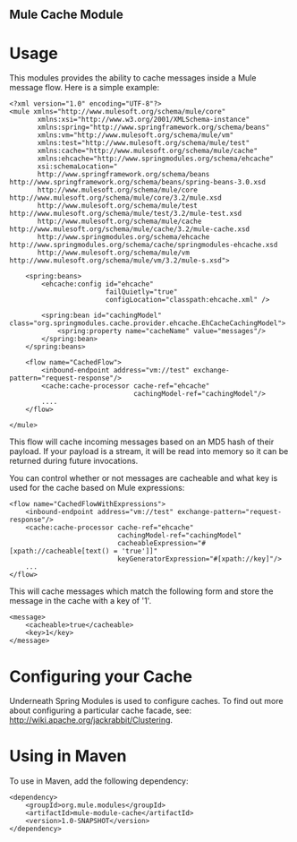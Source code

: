 Mule Cache Module
-----------------

Usage
=====

This modules provides the ability to cache messages inside a Mule message flow.
Here is a simple example:

	<?xml version="1.0" encoding="UTF-8"?>
	<mule xmlns="http://www.mulesoft.org/schema/mule/core"
	       xmlns:xsi="http://www.w3.org/2001/XMLSchema-instance"
	       xmlns:spring="http://www.springframework.org/schema/beans"
	       xmlns:vm="http://www.mulesoft.org/schema/mule/vm"
	       xmlns:test="http://www.mulesoft.org/schema/mule/test"
	       xmlns:cache="http://www.mulesoft.org/schema/mule/cache"
	       xmlns:ehcache="http://www.springmodules.org/schema/ehcache"
	       xsi:schemaLocation="
	       http://www.springframework.org/schema/beans http://www.springframework.org/schema/beans/spring-beans-3.0.xsd
	       http://www.mulesoft.org/schema/mule/core http://www.mulesoft.org/schema/mule/core/3.2/mule.xsd
	       http://www.mulesoft.org/schema/mule/test http://www.mulesoft.org/schema/mule/test/3.2/mule-test.xsd
	       http://www.mulesoft.org/schema/mule/cache http://www.mulesoft.org/schema/mule/cache/3.2/mule-cache.xsd
	       http://www.springmodules.org/schema/ehcache http://www.springmodules.org/schema/cache/springmodules-ehcache.xsd
	       http://www.mulesoft.org/schema/mule/vm http://www.mulesoft.org/schema/mule/vm/3.2/mule-s.xsd">
	
	    <spring:beans>
	        <ehcache:config id="ehcache" 
	                        failQuietly="true"
	                        configLocation="classpath:ehcache.xml" />
	        
	        <spring:bean id="cachingModel" class="org.springmodules.cache.provider.ehcache.EhCacheCachingModel">
	            <spring:property name="cacheName" value="messages"/>
	        </spring:bean>
	    </spring:beans>
	    
	    <flow name="CachedFlow">
	        <inbound-endpoint address="vm://test" exchange-pattern="request-response"/>
	        <cache:cache-processor cache-ref="ehcache" 
	                               cachingModel-ref="cachingModel"/>
	        ....
	    </flow>
	    
	</mule>

This flow will cache incoming messages based on an MD5 hash of their payload. If your
payload is a stream, it will be read into memory so it can be returned during future 
invocations.

You can control whether or not messages are cacheable and what key is used for the
cache based on Mule expressions:

    <flow name="CachedFlowWithExpressions">
        <inbound-endpoint address="vm://test" exchange-pattern="request-response"/>
        <cache:cache-processor cache-ref="ehcache" 
                               cachingModel-ref="cachingModel"
                               cacheableExpression="#[xpath://cacheable[text() = 'true']]"
                               keyGeneratorExpression="#[xpath://key]"/>
        ...
    </flow>

This will cache messages which match the following form and store the message in the cache
with a key of '1'.
   
    <message>
        <cacheable>true</cacheable>
        <key>1</key>
    </message>
    
Configuring your Cache
======================
Underneath Spring Modules is used to configure caches. To find out more about configuring
a particular cache facade, see: http://wiki.apache.org/jackrabbit/Clustering.

Using in Maven
==============
To use in Maven, add the following dependency:
	
	<dependency>
		<groupId>org.mule.modules</groupId>
		<artifactId>mule-module-cache</artifactId>
		<version>1.0-SNAPSHOT</version>
	</dependency>